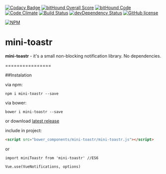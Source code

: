 [![Codacy Badge](https://api.codacy.com/project/badge/grade/874e7dce623149e18807bdc0a02671c2)](https://www.codacy.com/app/se-panfilov/mini-toastr)
[![bitHound Overall Score](https://www.bithound.io/github/se-panfilov/mini-toastr/badges/score.svg)](https://www.bithound.io/github/se-panfilov/mini-toastr) [![bitHound Code](https://www.bithound.io/github/se-panfilov/mini-toastr/badges/code.svg)](https://www.bithound.io/github/se-panfilov/mini-toastr)
[![Code Climate](https://codeclimate.com/github/se-panfilov/mini-toastr/badges/gpa.svg)](https://codeclimate.com/github/se-panfilov/mini-toastr)
[![Build Status](https://travis-ci.org/se-panfilov/mini-toastr.svg?branch=master)](https://travis-ci.org/se-panfilov/mini-toastr)
[![devDependency Status](https://david-dm.org/se-panfilov/mini-toastr/dev-status.svg)](https://david-dm.org/se-panfilov/mini-toastr#info=devDependencies)
[![GitHub license](https://img.shields.io/github/license/mashape/apistatus.svg)](https://github.com/se-panfilov/mini-toastr/blob/master/LICENSE)

[![NPM](https://nodei.co/npm/mini-toastr.png?downloads=true&downloadRank=true&stars=true)](https://nodei.co/npm/mini-toastr/)

# mini-toastr

**mini-toastr** - it's a small non-blocking notification library. No dependencies.

================

##Instalation

via npm:

```shell
npm i mini-toastr --save
```

via bower:

```shell
bower i mini-toastr --save
```
or download [latest release][1]

include in project:

```HTML
<script src="bower_components/mini-toastr/mini-toastr.js"></script>
```

or

```JS
import miniToastr from 'mini-toastr' //ES6
```

```JS
Vue.use(VueNotifications, options)
```

[1]: https://github.com/se-panfilov/mini-toastr/releases
